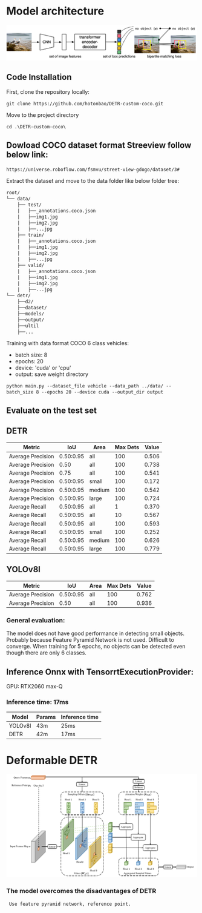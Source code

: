# Model architecture

![Image Name](./img/DETR.png)

## Code Installation

First, clone the repository locally:
```shell
git clone https://github.com/hotonbao/DETR-custom-coco.git
```
Move to the project directory
```shell
cd .\DETR-custom-coco\
```
## Dowload COCO dataset format Streeview follow below link:

```shell
https://universe.roboflow.com/fsmvu/street-view-gdogo/dataset/3#
```
Extract the dataset and move to the data folder like below folder tree:
```
root/
└── data/
    ├── test/
    |   ├──_annotations.coco.json 
    |   ├──img1.jpg 
    |   ├──img2.jpg 
    |   ├──...jpg 
    ├── train/
    |   ├──_annotations.coco.json 
    |   ├──img1.jpg 
    |   ├──img2.jpg 
    |   ├──...jpg 
    ├── valid/     
    |   ├──_annotations.coco.json 
    |   ├──img1.jpg 
    |   ├──img2.jpg 
    |   ├──...jpg 
└── detr/
    ├──d2/
    ├──dataset/
    ├──models/
    ├──output/
    ├──ultil
    ├──...

```



Training with data format COCO 6 class vehicles:
- batch size: 8
- epochs: 20
- device: 'cuda' or 'cpu'
- output: save weight directory
```shell
python main.py --dataset_file vehicle --data_path ../data/ --batch_size 8 --epochs 20 --device cuda --output_dir output  
```


## Evaluate on the test set

 ## DETR
| Metric            | IoU         | Area    | Max Dets | Value |
|-------------------|-------------|---------|----------|-------|
| Average Precision | 0.50:0.95   | all     | 100      | 0.506 |
| Average Precision | 0.50        | all     | 100      | 0.738 |
| Average Precision | 0.75        | all     | 100      | 0.541 |
| Average Precision | 0.50:0.95   | small   | 100      | 0.172 |
| Average Precision | 0.50:0.95   | medium  | 100      | 0.542 |
| Average Precision | 0.50:0.95   | large   | 100      | 0.724 |
| Average Recall    | 0.50:0.95   | all     | 1        | 0.370 |
| Average Recall    | 0.50:0.95   | all     | 10       | 0.567 |
| Average Recall    | 0.50:0.95   | all     | 100      | 0.593 |
| Average Recall    | 0.50:0.95   | small   | 100      | 0.252 |
| Average Recall    | 0.50:0.95   | medium  | 100      | 0.626 |
| Average Recall    | 0.50:0.95   | large   | 100      | 0.779 |

## YOLOv8l
| Metric            | IoU         | Area    | Max Dets | Value |
|-------------------|-------------|---------|----------|-------|
| Average Precision | 0.50:0.95   | all     | 100      | 0.762 |
| Average Precision | 0.50        | all     | 100      | 0.936 |

### General evaluation: 
The model does not have good performance in detecting small objects. Probably because Feature Pyramid Network is not used. Difficult to converge. When training for 5 epochs, no objects can be detected even though there are only 6 classes.

## Inference Onnx with TensorrtExecutionProvider:

GPU: RTX2060 max-Q
### Inference time: 17ms ###

| Model|Params|Inference time|
|------|------|--------------|
|YOLOv8l|43m|25ms|
|DETR|42m|17ms|

# Deformable DETR

![Image Name](./img/Deformer-DETR.png)

### The model overcomes the disadvantages of DETR ###
     Use feature pyramid network, reference point.
